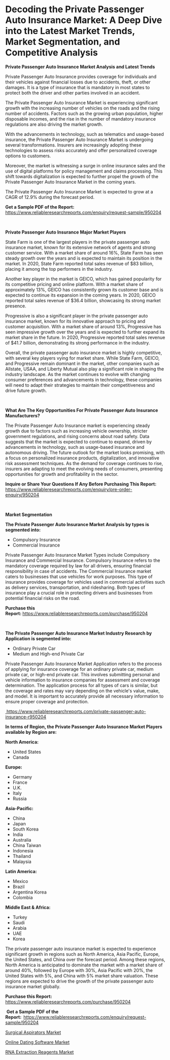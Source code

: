 <p><h1>Decoding the Private Passenger Auto Insurance Market: A Deep Dive into the Latest Market Trends, Market Segmentation, and Competitive Analysis</h1></p><p><strong>Private Passenger Auto Insurance Market Analysis and Latest Trends</strong></p>
<p><p>Private Passenger Auto Insurance provides coverage for individuals and their vehicles against financial losses due to accidents, theft, or other damages. It is a type of insurance that is mandatory in most states to protect both the driver and other parties involved in an accident.</p><p>The Private Passenger Auto Insurance Market is experiencing significant growth with the increasing number of vehicles on the roads and the rising number of accidents. Factors such as the growing urban population, higher disposable incomes, and the rise in the number of mandatory insurance regulations are also driving the market growth.</p><p>With the advancements in technology, such as telematics and usage-based insurance, the Private Passenger Auto Insurance Market is undergoing several transformations. Insurers are increasingly adopting these technologies to assess risks accurately and offer personalized coverage options to customers.</p><p>Moreover, the market is witnessing a surge in online insurance sales and the use of digital platforms for policy management and claims processing. This shift towards digitalization is expected to further propel the growth of the Private Passenger Auto Insurance Market in the coming years.</p><p>The Private Passenger Auto Insurance Market is expected to grow at a CAGR of 12.9% during the forecast period.</p></p>
<p><strong>Get a Sample PDF of the Report:&nbsp;</strong> <a href="https://www.reliableresearchreports.com/enquiry/request-sample/950204">https://www.reliableresearchreports.com/enquiry/request-sample/950204</a></p>
<p>&nbsp;</p>
<p><strong>Private Passenger Auto Insurance Major Market Players</strong></p>
<p><p>State Farm is one of the largest players in the private passenger auto insurance market, known for its extensive network of agents and strong customer service. With a market share of around 16%, State Farm has seen steady growth over the years and is expected to maintain its position in the market. In 2020, State Farm reported total sales revenue of $83 billion, placing it among the top performers in the industry.</p><p>Another key player in the market is GEICO, which has gained popularity for its competitive pricing and online platform. With a market share of approximately 13%, GEICO has consistently grown its customer base and is expected to continue its expansion in the coming years. In 2020, GEICO reported total sales revenue of $36.4 billion, showcasing its strong market presence.</p><p>Progressive is also a significant player in the private passenger auto insurance market, known for its innovative approach to pricing and customer acquisition. With a market share of around 13%, Progressive has seen impressive growth over the years and is expected to further expand its market share in the future. In 2020, Progressive reported total sales revenue of $41.7 billion, demonstrating its strong performance in the industry.</p><p>Overall, the private passenger auto insurance market is highly competitive, with several key players vying for market share. While State Farm, GEICO, and Progressive remain dominant in the market, other companies such as Allstate, USAA, and Liberty Mutual also play a significant role in shaping the industry landscape. As the market continues to evolve with changing consumer preferences and advancements in technology, these companies will need to adapt their strategies to maintain their competitiveness and drive future growth.</p></p>
<p>&nbsp;</p>
<p><strong>What Are The Key Opportunities For Private Passenger Auto Insurance Manufacturers?</strong></p>
<p><p>The Private Passenger Auto Insurance market is experiencing steady growth due to factors such as increasing vehicle ownership, stricter government regulations, and rising concerns about road safety. Data suggests that the market is expected to continue to expand, driven by advancements in technology, such as usage-based insurance and autonomous driving. The future outlook for the market looks promising, with a focus on personalized insurance products, digitalization, and innovative risk assessment techniques. As the demand for coverage continues to rise, insurers are adapting to meet the evolving needs of consumers, presenting opportunities for growth and profitability in the sector.</p></p>
<p><strong>Inquire or Share Your Questions If Any Before Purchasing This Report:</strong> <a href="https://www.reliableresearchreports.com/enquiry/pre-order-enquiry/950204">https://www.reliableresearchreports.com/enquiry/pre-order-enquiry/950204</a></p>
<p>&nbsp;</p>
<p><strong>Market Segmentation</strong></p>
<p><strong>The Private Passenger Auto Insurance Market Analysis by types is segmented into:</strong></p>
<p><ul><li>Compulsory Insurance</li><li>Commercial Insurance</li></ul></p>
<p><p>Private Passenger Auto Insurance Market Types include Compulsory Insurance and Commercial Insurance. Compulsory Insurance refers to the mandatory coverage required by law for all drivers, ensuring financial responsibility in case of accidents. The Commercial Insurance market caters to businesses that use vehicles for work purposes. This type of insurance provides coverage for vehicles used in commercial activities such as delivery services, transportation, and ridesharing. Both types of insurance play a crucial role in protecting drivers and businesses from potential financial risks on the road.</p></p>
<p><strong>Purchase this Report:&nbsp;</strong><a href="https://www.reliableresearchreports.com/purchase/950204">https://www.reliableresearchreports.com/purchase/950204</a></p>
<p>&nbsp;</p>
<p><strong>The Private Passenger Auto Insurance Market Industry Research by Application is segmented into:</strong></p>
<p><ul><li>Ordinary Private Car</li><li>Medium and High-end Private Car</li></ul></p>
<p><p>Private Passenger Auto Insurance Market Application refers to the process of applying for insurance coverage for an ordinary private car, medium private car, or high-end private car. This involves submitting personal and vehicle information to insurance companies for assessment and coverage determination. The application process for all types of cars is similar, but the coverage and rates may vary depending on the vehicle's value, make, and model. It is important to accurately provide all necessary information to ensure proper coverage and protection.</p></p>
<p><a href="https://www.reliableresearchreports.com/private-passenger-auto-insurance-r950204">&nbsp;https://www.reliableresearchreports.com/private-passenger-auto-insurance-r950204</a></p>
<p><strong>In terms of Region, the Private Passenger Auto Insurance Market Players available by Region are:</strong></p>
<p>
    <p> <strong> North America: </strong>
        <ul>
            <li>United States</li>
            <li>Canada</li>
        </ul>
        </p> 
    <p> <strong> Europe: </strong>
        <ul>
            <li>Germany</li>
            <li>France</li>
            <li>U.K.</li>
            <li>Italy</li>
            <li>Russia</li>
        </ul>
        </p> 
    <p> <strong> Asia-Pacific: </strong>
        <ul>
            <li>China</li>
            <li>Japan</li>
            <li>South Korea</li>
            <li>India</li>
            <li>Australia</li>
            <li>China Taiwan</li>
            <li>Indonesia</li>
            <li>Thailand</li>
            <li>Malaysia</li>
        </ul>
        </p> 
    <p> <strong> Latin America: </strong>
        <ul>
            <li>Mexico</li>
            <li>Brazil</li>
            <li>Argentina Korea</li>
            <li>Colombia</li>
        </ul>
        </p> 
    <p> <strong> Middle East & Africa: </strong>
        <ul>
            <li>Turkey</li>
            <li>Saudi</li>
            <li>Arabia</li>
            <li>UAE</li>
            <li>Korea</li>
        </ul>
    </p>
    </p>
<p><p>The private passenger auto insurance market is expected to experience significant growth in regions such as North America, Asia Pacific, Europe, the United States, and China over the forecast period. Among these regions, North America is anticipated to dominate the market with a market share of around 40%, followed by Europe with 30%, Asia Pacific with 20%, the United States with 5%, and China with 5% market share valuation. These regions are expected to drive the growth of the private passenger auto insurance market globally.</p></p>
<p><strong>Purchase this Report: </strong><a href="https://www.reliableresearchreports.com/purchase/950204">https://www.reliableresearchreports.com/purchase/950204</a></p>
<p>&nbsp;<strong>Get a Sample PDF of the Report:&nbsp;&nbsp;</strong><a href="https://www.reliableresearchreports.com/enquiry/request-sample/950204">https://www.reliableresearchreports.com/enquiry/request-sample/950204</a></p>
<p><strong></strong></p>
<p><p><a href="https://www.linkedin.com/pulse/surgical-aspirators-market-competitive-analysis-trends-vlvue">Surgical Aspirators Market</a></p><p><a href="https://www.linkedin.com/pulse/online-dating-software-market-analysis-sze-forecasted-period-cuhne">Online Dating Software Market</a></p><p><a href="https://www.linkedin.com/pulse/rna-extraction-reagents-market-insights-cagr-trends-growth-jonae">RNA Extraction Reagents Market</a></p></p>